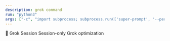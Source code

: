 ```yaml
---
description: grok command
run: "python3"
args: ["-c", "import subprocess; subprocess.run(['super-prompt', '--persona-grok'] + __import__('sys').argv[1:], input='${input}', text=True, check=False)"]
---
```


🧠 Grok Session
Session-only Grok optimization

